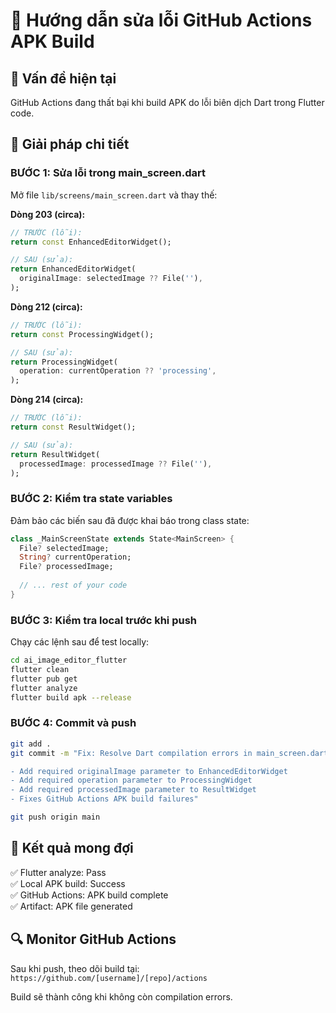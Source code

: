 # 🚀 Hướng dẫn sửa lỗi GitHub Actions APK Build

## 🎯 Vấn đề hiện tại
GitHub Actions đang thất bại khi build APK do lỗi biên dịch Dart trong Flutter code.

## 🔧 Giải pháp chi tiết

### BƯỚC 1: Sửa lỗi trong main_screen.dart

Mở file `lib/screens/main_screen.dart` và thay thế:

**Dòng 203 (circa):**
```dart
// TRƯỚC (lỗi):
return const EnhancedEditorWidget();

// SAU (sửa):
return EnhancedEditorWidget(
  originalImage: selectedImage ?? File(''),
);
```

**Dòng 212 (circa):**
```dart
// TRƯỚC (lỗi):
return const ProcessingWidget();

// SAU (sửa):
return ProcessingWidget(
  operation: currentOperation ?? 'processing',
);
```

**Dòng 214 (circa):**
```dart
// TRƯỚC (lỗi):
return const ResultWidget();

// SAU (sửa):
return ResultWidget(
  processedImage: processedImage ?? File(''),
);
```

### BƯỚC 2: Kiểm tra state variables

Đảm bảo các biến sau đã được khai báo trong class state:

```dart
class _MainScreenState extends State<MainScreen> {
  File? selectedImage;
  String? currentOperation;
  File? processedImage;
  
  // ... rest of your code
}
```

### BƯỚC 3: Kiểm tra local trước khi push

Chạy các lệnh sau để test locally:

```bash
cd ai_image_editor_flutter
flutter clean
flutter pub get
flutter analyze
flutter build apk --release
```

### BƯỚC 4: Commit và push

```bash
git add .
git commit -m "Fix: Resolve Dart compilation errors in main_screen.dart

- Add required originalImage parameter to EnhancedEditorWidget
- Add required operation parameter to ProcessingWidget  
- Add required processedImage parameter to ResultWidget
- Fixes GitHub Actions APK build failures"

git push origin main
```

## 🎯 Kết quả mong đợi

✅ Flutter analyze: Pass  
✅ Local APK build: Success  
✅ GitHub Actions: APK build complete  
✅ Artifact: APK file generated  

## 🔍 Monitor GitHub Actions

Sau khi push, theo dõi build tại:
`https://github.com/[username]/[repo]/actions`

Build sẽ thành công khi không còn compilation errors.